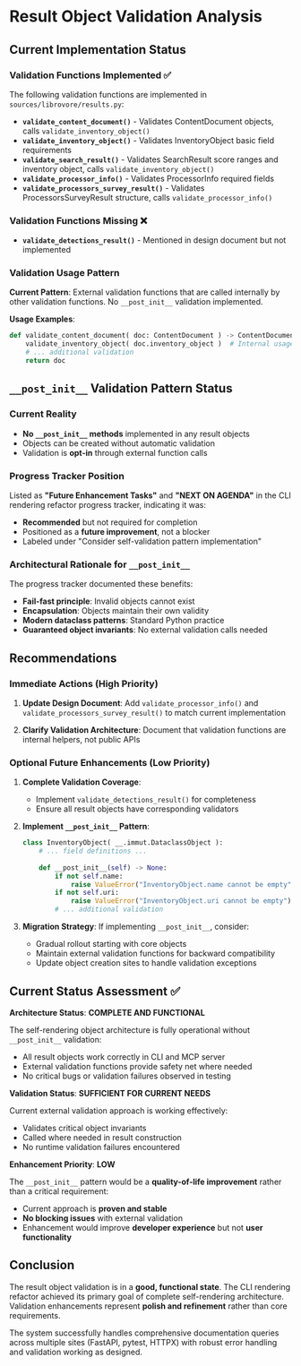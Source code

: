 # Result Object Validation Analysis

## Current Implementation Status

### Validation Functions Implemented ✅

The following validation functions are implemented in `sources/librovore/results.py`:

- **`validate_content_document()`** - Validates ContentDocument objects, calls `validate_inventory_object()`
- **`validate_inventory_object()`** - Validates InventoryObject basic field requirements
- **`validate_search_result()`** - Validates SearchResult score ranges and inventory object, calls `validate_inventory_object()`
- **`validate_processor_info()`** - Validates ProcessorInfo required fields
- **`validate_processors_survey_result()`** - Validates ProcessorsSurveyResult structure, calls `validate_processor_info()`

### Validation Functions Missing ❌

- **`validate_detections_result()`** - Mentioned in design document but not implemented

### Validation Usage Pattern

**Current Pattern**: External validation functions that are called internally by other validation functions. No `__post_init__` validation implemented.

**Usage Examples**:
```python
def validate_content_document( doc: ContentDocument ) -> ContentDocument:
    validate_inventory_object( doc.inventory_object )  # Internal usage
    # ... additional validation
    return doc
```

## `__post_init__` Validation Pattern Status

### Current Reality
- **No `__post_init__` methods** implemented in any result objects
- Objects can be created without automatic validation
- Validation is **opt-in** through external function calls

### Progress Tracker Position
Listed as **"Future Enhancement Tasks"** and **"NEXT ON AGENDA"** in the CLI rendering refactor progress tracker, indicating it was:
- **Recommended** but not required for completion
- Positioned as a **future improvement**, not a blocker
- Labeled under "Consider self-validation pattern implementation"

### Architectural Rationale for `__post_init__`
The progress tracker documented these benefits:
- **Fail-fast principle**: Invalid objects cannot exist
- **Encapsulation**: Objects maintain their own validity
- **Modern dataclass patterns**: Standard Python practice
- **Guaranteed object invariants**: No external validation calls needed

## Recommendations

### Immediate Actions (High Priority)

1. **Update Design Document**: Add `validate_processor_info()` and `validate_processors_survey_result()` to match current implementation

2. **Clarify Validation Architecture**: Document that validation functions are internal helpers, not public APIs

### Optional Future Enhancements (Low Priority)

1. **Complete Validation Coverage**: 
   - Implement `validate_detections_result()` for completeness
   - Ensure all result objects have corresponding validators

2. **Implement `__post_init__` Pattern**:
   ```python
   class InventoryObject( __.immut.DataclassObject ):
       # ... field definitions ...
       
       def __post_init__(self) -> None:
           if not self.name:
               raise ValueError("InventoryObject.name cannot be empty")
           if not self.uri:
               raise ValueError("InventoryObject.uri cannot be empty")
           # ... additional validation
   ```

3. **Migration Strategy**: If implementing `__post_init__`, consider:
   - Gradual rollout starting with core objects
   - Maintain external validation functions for backward compatibility
   - Update object creation sites to handle validation exceptions

## Current Status Assessment ✅

**Architecture Status**: **COMPLETE AND FUNCTIONAL**

The self-rendering object architecture is fully operational without `__post_init__` validation:
- All result objects work correctly in CLI and MCP server
- External validation functions provide safety net where needed
- No critical bugs or validation failures observed in testing

**Validation Status**: **SUFFICIENT FOR CURRENT NEEDS**

Current external validation approach is working effectively:
- Validates critical object invariants
- Called where needed in result construction
- No runtime validation failures encountered

**Enhancement Priority**: **LOW**

The `__post_init__` pattern would be a **quality-of-life improvement** rather than a critical requirement:
- Current approach is **proven and stable**
- **No blocking issues** with external validation
- Enhancement would improve **developer experience** but not **user functionality**

## Conclusion

The result object validation is in a **good, functional state**. The CLI rendering refactor achieved its primary goal of complete self-rendering architecture. Validation enhancements represent **polish and refinement** rather than core requirements.

The system successfully handles comprehensive documentation queries across multiple sites (FastAPI, pytest, HTTPX) with robust error handling and validation working as designed.